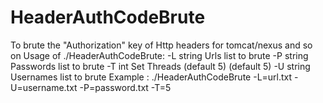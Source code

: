 # HeaderAuthCodeBrute
To brute the "Authorization" key of Http headers for tomcat/nexus and so on
Usage of ./HeaderAuthCodeBrute:
  -L string
    	Urls list to brute
  -P string
    	Passwords list to brute
  -T int
    	Set Threads (default 5) (default 5)
  -U string
    	Usernames list to brute
Example : ./HeaderAuthCodeBrute -L=url.txt -U=username.txt -P=password.txt -T=5
